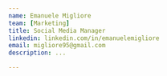 ```yaml
---
name: Emanuele Migliore
team: [Marketing]
title: Social Media Manager
linkedin: linkedin.com/in/emanuelemigliore
email: migliore95@gmail.com
description: ...

---
```

